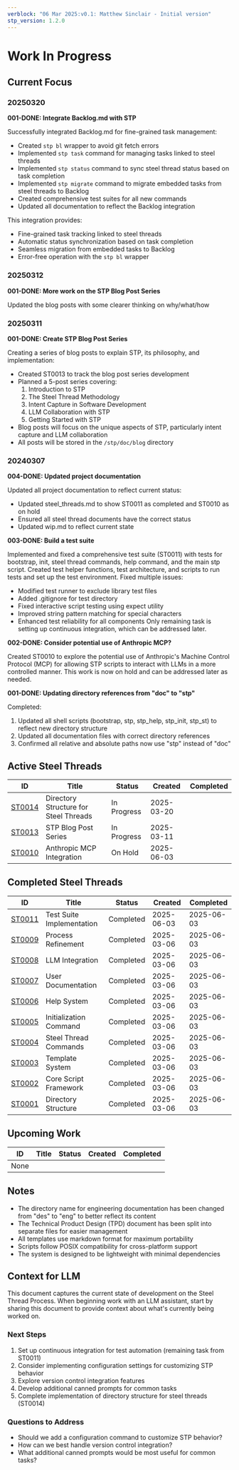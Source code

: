 ```yaml
---
verblock: "06 Mar 2025:v0.1: Matthew Sinclair - Initial version"
stp_version: 1.2.0
---
```

# Work In Progress

## Current Focus

### 20250320

**001-DONE: Integrate Backlog.md with STP**

Successfully integrated Backlog.md for fine-grained task management:

- Created `stp bl` wrapper to avoid git fetch errors 
- Implemented `stp task` command for managing tasks linked to steel threads
- Implemented `stp status` command to sync steel thread status based on task completion
- Implemented `stp migrate` command to migrate embedded tasks from steel threads to Backlog
- Created comprehensive test suites for all new commands
- Updated all documentation to reflect the Backlog integration

This integration provides:
- Fine-grained task tracking linked to steel threads
- Automatic status synchronization based on task completion
- Seamless migration from embedded tasks to Backlog
- Error-free operation with the `stp bl` wrapper

### 20250312

**001-DONE: More work on the STP Blog Post Series**

Updated the blog posts with some clearer thinking on why/what/how

### 20250311

**001-DONE: Create STP Blog Post Series**

Creating a series of blog posts to explain STP, its philosophy, and implementation:

- Created ST0013 to track the blog post series development
- Planned a 5-post series covering:
  1. Introduction to STP
  2. The Steel Thread Methodology
  3. Intent Capture in Software Development
  4. LLM Collaboration with STP
  5. Getting Started with STP
- Blog posts will focus on the unique aspects of STP, particularly intent capture and LLM collaboration
- All posts will be stored in the `/stp/doc/blog` directory

### 20240307

**004-DONE: Updated project documentation**

Updated all project documentation to reflect current status:

- Updated steel_threads.md to show ST0011 as completed and ST0010 as on hold
- Ensured all steel thread documents have the correct status
- Updated wip.md to reflect current state

**003-DONE: Build a test suite**

Implemented and fixed a comprehensive test suite (ST0011) with tests for bootstrap, init, steel thread commands, help command, and the main stp script. Created test helper functions, test architecture, and scripts to run tests and set up the test environment. Fixed multiple issues:

- Modified test runner to exclude library test files
- Added .gitignore for test directory
- Fixed interactive script testing using expect utility
- Improved string pattern matching for special characters
- Enhanced test reliability for all components
Only remaining task is setting up continuous integration, which can be addressed later.

**002-DONE: Consider potential use of Anthropic MCP?**

Created ST0010 to explore the potential use of Anthropic's Machine Control Protocol (MCP) for allowing STP scripts to interact with LLMs in a more controlled manner. This work is now on hold and can be addressed later as needed.

**001-DONE: Updating directory references from "doc" to "stp"**

Completed:

1. Updated all shell scripts (bootstrap, stp, stp_help, stp_init, stp_st) to reflect new directory structure
2. Updated all documentation files with correct directory references
3. Confirmed all relative and absolute paths now use "stp" instead of "doc"

## Active Steel Threads

| ID                       | Title                     | Status      | Created    | Completed  |
|--------------------------|---------------------------|-------------|------------|------------|
| [ST0014](./st/ST0014.md) | Directory Structure for Steel Threads | In Progress | 2025-03-20 |            |
| [ST0013](./st/ST0013.md) | STP Blog Post Series      | In Progress | 2025-03-11 |            |
| [ST0010](./st/ST0010.md) | Anthropic MCP Integration | On Hold     | 2025-06-03 |            |

## Completed Steel Threads

| ID                       | Title                     | Status      | Created    | Completed  |
|--------------------------|---------------------------|-------------|------------|------------|
| [ST0011](./st/ST0011.md) | Test Suite Implementation | Completed   | 2025-06-03 | 2025-06-03 |
| [ST0009](./st/ST0009.md) | Process Refinement        | Completed   | 2025-03-06 | 2025-06-03 |
| [ST0008](./st/ST0008.md) | LLM Integration           | Completed   | 2025-03-06 | 2025-06-03 |
| [ST0007](./st/ST0007.md) | User Documentation        | Completed   | 2025-03-06 | 2025-06-03 |
| [ST0006](./st/ST0006.md) | Help System               | Completed   | 2025-03-06 | 2025-06-03 |
| [ST0005](./st/ST0005.md) | Initialization Command    | Completed   | 2025-03-06 | 2025-06-03 |
| [ST0004](./st/ST0004.md) | Steel Thread Commands     | Completed   | 2025-03-06 | 2025-06-03 |
| [ST0003](./st/ST0003.md) | Template System           | Completed   | 2025-03-06 | 2025-06-03 |
| [ST0002](./st/ST0002.md) | Core Script Framework     | Completed   | 2025-03-06 | 2025-06-03 |
| [ST0001](./st/ST0001.md) | Directory Structure       | Completed   | 2025-03-06 | 2025-06-03 |

## Upcoming Work

| ID                    | Title                  | Status      | Created    | Completed  |
|-----------------------|------------------------|-------------|------------|------------|
| None                  |                        |             |            |            |

## Notes

- The directory name for engineering documentation has been changed from "des" to "eng" to better reflect its content
- The Technical Product Design (TPD) document has been split into separate files for easier management
- All templates use markdown format for maximum portability
- Scripts follow POSIX compatibility for cross-platform support
- The system is designed to be lightweight with minimal dependencies

## Context for LLM

This document captures the current state of development on the Steel Thread Process. When beginning work with an LLM assistant, start by sharing this document to provide context about what's currently being worked on.

### Next Steps

1. Set up continuous integration for test automation (remaining task from ST0011)
2. Consider implementing configuration settings for customizing STP behavior
3. Explore version control integration features
4. Develop additional canned prompts for common tasks
5. Complete implementation of directory structure for steel threads (ST0014)

### Questions to Address

- Should we add a configuration command to customize STP behavior?
- How can we best handle version control integration?
- What additional canned prompts would be most useful for common tasks?
